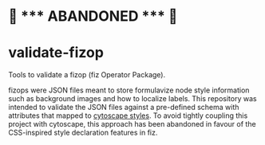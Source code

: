 # 🚨 *** ABANDONED *** 🚨

# validate-fizop

Tools to validate a fizop (fiz Operator Package).

fizops were JSON files meant to store formulavize node style information such as background images and how to localize labels. This repository was intended to validate the JSON files against a pre-defined schema with attributes that mapped to [cytoscape styles](https://js.cytoscape.org/#style). To avoid tightly coupling this project with cytoscape, this approach has been abandoned in favour of the CSS-inspired style declaration features in fiz.
